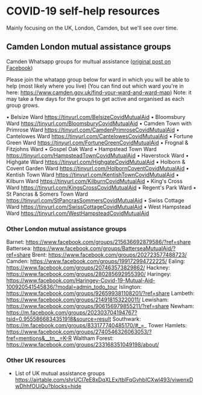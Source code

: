 # COVID-19 self-help resources

Mainly focusing on the UK, London, Camden, but we'll see over time.

## Camden  London mutual assistance groups

Camden Whatsapp groups for multual assistance ([original post on Facebook](https://www.facebook.com/groups/199172994722225/permalink/199896187983239/))

Please join the whatapp group below for ward in which you will be able to help (most likely where you live)
(You can find out which ward you're in here: https://www.camden.gov.uk/find-your-ward-and-ward-map)
Note: it may take a few days for the groups to get active and organised as each group grows.

• Belsize Ward https://tinyurl.com/BelsizeCovidMutualAid
• Bloomsbury Ward https://tinyurl.com/BloomsburyCovidMutualAid
• Camden Town with Primrose Ward https://tinyurl.com/CamdenPrimroseCovidMutualAid
• Cantelowes Ward https://tinyurl.com/CantelowesCovidMutualAid
• Fortune Green Ward https://tinyurl.com/FortuneGreenCovidMutualAid
• Frognal & Fitzjohns Ward 
• Gospel Oak Ward 
• Hampstead Town Ward https://tinyurl.com/HampsteadTownCovidMutualAid
• Haverstock Ward 
• Highgate Ward https://tinyurl.com/HighgateCovidMutualAid
• Holborn & Covent Garden Ward https://tinyurl.com/HolbornCoventCovidMutualAid
• Kentish Town Ward https://tinyurl.com/KentishTownCovidMutualAid
• Kilburn Ward https://tinyurl.com/KilburnCovidMutualAid
• King's Cross Ward https://tinyurl.com/KingsCrossCovidMutualAid
• Regent's Park Ward 
• St Pancras & Somers Town Ward https://tinyurl.com/StPancrasSommersCovidMutualAid
• Swiss Cottage Ward https://tinyurl.com/SwissCottageCovidMutualAid
• West Hampstead Ward https://tinyurl.com/WestHampsteadCovidMutualAid

### Other London mutual assistance groups

Barnet: https://www.facebook.com/groups/215636692879586/?ref=share
Battersea: https://www.facebook.com/groups/BatterseaMutualAid/?ref=share
Brent: https://www.facebook.com/groups/202723577488723/
Camden: https://www.facebook.com/groups/199172994722225/
Ealing: https://www.facebook.com/groups/207463573829862/
Hackney:   https://www.facebook.com/groups/280285692955390/
Haringey:   https://www.facebook.com/Haringey-Covid-19-Mutual-Aid-100920541545836/?modal=admin_todo_tour
Islington: https://www.facebook.com/groups/926599381108201/?ref=share
Lambeth: https://www.facebook.com/groups/214918153220011/
Lewisham: https://www.facebook.com/groups/906156979855211/?ref=share
Newham:   https://m.facebook.com/groups/202303704194767?tsid=0.9555866834351918&source=result
Southwark: https://m.facebook.com/groups/833177740485170/#_=_
Tower Hamlets:   https://www.facebook.com/groups/2740546326063053/?fref=mentions&__tn__=K-R
Waltham Forest:   https://www.facebook.com/groups/233168351049198/about/

### Other UK resources

* List of UK mutual assistance groups https://airtable.com/shrUCI7eE8xDqXLEx/tblFqGvhbICXwl493/viwenxDwDhhfOUiQu?blocks=hide